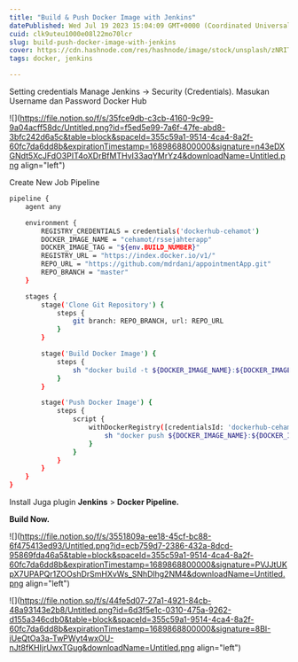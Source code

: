 ```yaml
---
title: "Build & Push Docker Image with Jenkins"
datePublished: Wed Jul 19 2023 15:04:09 GMT+0000 (Coordinated Universal Time)
cuid: clk9uteu1000e08l22mo70lcr
slug: build-push-docker-image-with-jenkins
cover: https://cdn.hashnode.com/res/hashnode/image/stock/unsplash/zNRITe8NPqY/upload/dff08ac305a928e90a496819e9d23f56.jpeg
tags: docker, jenkins

---
```


Setting credentials Manage Jenkins → Security (Credentials). Masukan Username dan Password Docker Hub

![](https://file.notion.so/f/s/35fce9db-c3cb-4160-9c99-9a04acff58dc/Untitled.png?id=f5ed5e99-7a6f-47fe-abd8-3bfc242d6a5c&table=block&spaceId=355c59a1-9514-4ca4-8a2f-60fc7da6dd8b&expirationTimestamp=1689868800000&signature=n43eDXGNdt5XcJFdO3PIT4oXDrBfMTHvI33aqYMrYz4&downloadName=Untitled.png align="left")

Create New Job Pipeline

```bash
pipeline {
    agent any

    environment {
        REGISTRY_CREDENTIALS = credentials('dockerhub-cehamot')
        DOCKER_IMAGE_NAME = "cehamot/rssejahterapp"
        DOCKER_IMAGE_TAG = "${env.BUILD_NUMBER}"
        REGISTRY_URL = "https://index.docker.io/v1/"
        REPO_URL = "https://github.com/mdrdani/appointmentApp.git"
        REPO_BRANCH = "master"
    }

    stages {
        stage('Clone Git Repository') {
            steps {
                git branch: REPO_BRANCH, url: REPO_URL
            }
        }

        stage('Build Docker Image') {
            steps {
                sh "docker build -t ${DOCKER_IMAGE_NAME}:${DOCKER_IMAGE_TAG} ."
            }
        }

        stage('Push Docker Image') {
            steps {
                script {
                    withDockerRegistry([credentialsId: 'dockerhub-cehamot', url: REGISTRY_URL]) {
                        sh "docker push ${DOCKER_IMAGE_NAME}:${DOCKER_IMAGE_TAG}"
                    }
                }
            }
        }
    }
}
```

Install Juga plugin **Jenkins** &gt; **Docker Pipeline.**

**Build Now.**

![](https://file.notion.so/f/s/3551809a-ee18-45cf-bc88-6f475413ed93/Untitled.png?id=ecb759d7-2386-432a-8dcd-95869fda46a5&table=block&spaceId=355c59a1-9514-4ca4-8a2f-60fc7da6dd8b&expirationTimestamp=1689868800000&signature=PVJJtUKpX7UPAPQr1ZOOshDrSmHXvWs_SNhDlhg2NM4&downloadName=Untitled.png align="left")

![](https://file.notion.so/f/s/44fe5d07-27a1-4921-84cb-48a93143e2b8/Untitled.png?id=6d3f5e1c-0310-475a-9262-d155a346cdb0&table=block&spaceId=355c59a1-9514-4ca4-8a2f-60fc7da6dd8b&expirationTimestamp=1689868800000&signature=8BI-iUeQtOa3a-TwPWyt4wxOU-nJt8fKHIjrUwxTGug&downloadName=Untitled.png align="left")